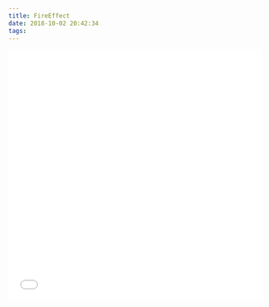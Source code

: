 ```yaml
---
title: FireEffect
date: 2018-10-02 20:42:34
tags:
---
```

<canvas id="myCanvas" width="" height=""></canvas>		
<script type="text/javascript" src="http://libs.baidu.com/jquery/2.0.0/jquery.js"></script>		
<script type="text/javascript">
var c=document.getElementById("myCanvas");
var ctx=c.getContext("2d");
ctx.beginPath();
ctx.arc(95,50,40,0,2*Math.PI);
ctx.stroke();		
</script>

<iframe frameborder="0" scrolling="no" src="index2.html" width="100%" height="500px"></iframe>


